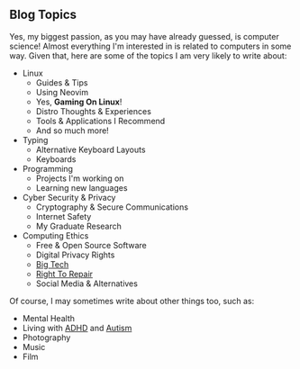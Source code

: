 ## Blog Topics

Yes, my biggest passion, as you may have already guessed, is computer science! Almost everything I'm interested in is related to computers in some way. Given that, here are some of the topics I am very likely to write about:

- Linux
  - Guides & Tips
  - Using Neovim
  - Yes, **Gaming On Linux**!
  - Distro Thoughts & Experiences
  - Tools & Applications I Recommend
  - And so much more!
- Typing
  - Alternative Keyboard Layouts
  - Keyboards
- Programming
  - Projects I'm working on
  - Learning new languages
- Cyber Security & Privacy
  - Cryptography & Secure Communications
  - Internet Safety
  - My Graduate Research
- Computing Ethics
  - Free & Open Source Software
  - Digital Privacy Rights
  - [Big Tech](https://en.wikipedia.org/wiki/Big_Tech)
  - [Right To Repair](https://en.wikipedia.org/wiki/Right_to_repair)
  - Social Media & Alternatives

Of course, I may sometimes write about other things too, such as:

- Mental Health
- Living with [ADHD](https://en.wikipedia.org/wiki/Attention_deficit_hyperactivity_disorder) and [Autism](https://en.wikipedia.org/wiki/Autism)
- Photography
- Music
- Film
